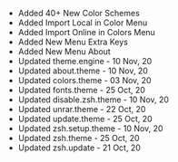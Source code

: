 + Added 40+ New Color Schemes
+ Added Import Local in Color Menu
+ Added Import Online in Colors Menu
+ Added New Menu Extra Keys
+ Added New Menu About
+ Updated theme.engine      - 10 Nov, 20
+ Updated about.theme       - 10 Nov, 20
+ Updated colors.theme      - 03 Nov, 20
+ Updated fonts.theme       - 25 Oct, 20
+ Updated disable.zsh.theme - 10 Nov, 20
+ Updated unrar.theme       - 22 Oct, 20
+ Updated update.theme      - 25 Oct, 20
+ Updated zsh.setup.theme   - 10 Nov, 20
+ Updated zsh.theme         - 25 Oct, 20
+ Updated zsh.update        - 21 Oct, 20
